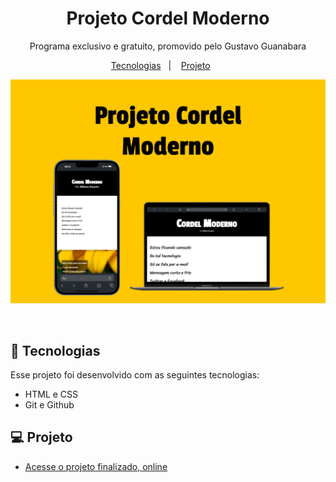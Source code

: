 <h1 align="center"> Projeto Cordel Moderno </h1>

<p align="center">
Programa exclusivo e gratuito, promovido pelo Gustavo Guanabara <br/>
</p>

<p align="center">
  <a href="#-tecnologias">Tecnologias</a>&nbsp;&nbsp;&nbsp;|&nbsp;&nbsp;&nbsp;
  <a href="#-projeto">Projeto</a>&nbsp;&nbsp;&nbsp;&nbsp;&nbsp;&nbsp;
  
</p>
<p align="center">
  <img alt="License" src="https://github.com/matheus-zordan/desafio-cordel/blob/main/imagem-redame.png">
</p>

<br>

## 🚀 Tecnologias

Esse projeto foi desenvolvido com as seguintes tecnologias:

- HTML e CSS
- Git e Github

## 💻 Projeto

- [Acesse o projeto finalizado, online](https://matheus-zordan.github.io/desafio-cordel/)

